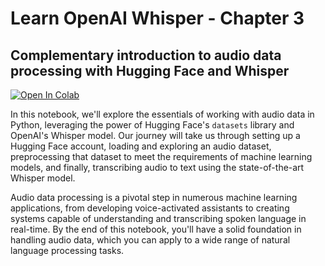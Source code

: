 # Learn OpenAI Whisper - Chapter 3

## Complementary introduction to audio data processing with Hugging Face and Whisper


[![Open In Colab](https://colab.research.google.com/assets/colab-badge.svg)](https://colab.research.google.com/drive/1bIiGyv_YiTdq97a7KrowCceOrZlG2hXL)

In this notebook, we'll explore the essentials of working with audio data in Python, leveraging the power of Hugging Face's `datasets` library and OpenAI's Whisper model. Our journey will take us through setting up a Hugging Face account, loading and exploring an audio dataset, preprocessing that dataset to meet the requirements of machine learning models, and finally, transcribing audio to text using the state-of-the-art Whisper model.

Audio data processing is a pivotal step in numerous machine learning applications, from developing voice-activated assistants to creating systems capable of understanding and transcribing spoken language in real-time. By the end of this notebook, you'll have a solid foundation in handling audio data, which you can apply to a wide range of natural language processing tasks.
